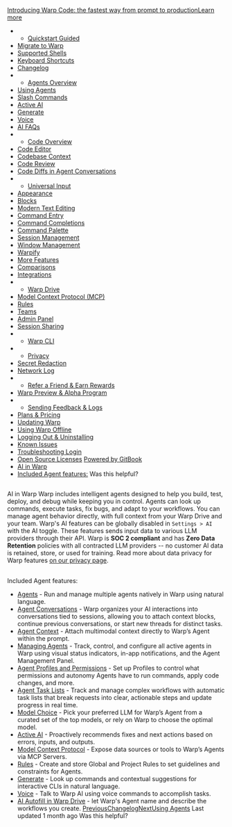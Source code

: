 [Introducing Warp Code: the fastest way from prompt to productionLearn more ](https://www.warp.dev/blog/introducing-warp-code-prompt-to-prod)
 * * [Quickstart Guided](/)
 * [Migrate to Warp](/getting-started/migrate-to-warp)
 * [Supported Shells](/getting-started/supported-shells)
 * [Keyboard Shortcuts](/getting-started/keyboard-shortcuts)
 * [Changelog](/getting-started/changelog)
 * * [Agents Overview](/agents/agents-overview)
 * [Using Agents](/agents/using-agents)
 * [Slash Commands](/agents/slash-commands)
 * [Active AI](/agents/active-ai)
 * [Generate](/agents/generate)
 * [Voice](/agents/voice)
 * [AI FAQs](/agents/ai-faqs)
 * * [Code Overview](/code/code-overview)
 * [Code Editor](/code/code-editor)
 * [Codebase Context](/code/codebase-context)
 * [Code Review](/code/code-review)
 * [Code Diffs in Agent Conversations](/code/reviewing-code)
 * * [Universal Input](/terminal/universal-input)
 * [Appearance](/terminal/appearance)
 * [Blocks](/terminal/blocks)
 * [Modern Text Editing](/terminal/editor)
 * [Command Entry](/terminal/entry)
 * [Command Completions](/terminal/command-completions)
 * [Command Palette](/terminal/command-palette)
 * [Session Management](/terminal/sessions)
 * [Window Management](/terminal/windows)
 * [Warpify](/terminal/warpify)
 * [More Features](/terminal/more-features)
 * [Comparisons](/terminal/comparisons)
 * [Integrations](/terminal/integrations-and-plugins)
 * * [Warp Drive](/knowledge-and-collaboration/warp-drive)
 * [Model Context Protocol (MCP)](/knowledge-and-collaboration/mcp)
 * [Rules](/knowledge-and-collaboration/rules)
 * [Teams](/knowledge-and-collaboration/teams)
 * [Admin Panel](/knowledge-and-collaboration/admin-panel)
 * [Session Sharing](/knowledge-and-collaboration/session-sharing)
 * * [Warp CLI](/developers/cli)
 * * [Privacy](/privacy/privacy)
 * [Secret Redaction](/privacy/secret-redaction)
 * [Network Log](/privacy/network-log)
 * * [Refer a Friend & Earn Rewards](/community/refer-a-friend)
 * [Warp Preview & Alpha Program](/community/warp-preview-and-alpha-program)
 * * [Sending Feedback & Logs](/support-and-billing/sending-us-feedback)
 * [Plans & Pricing](/support-and-billing/plans-and-pricing)
 * [Updating Warp](/support-and-billing/updating-warp)
 * [Using Warp Offline](/support-and-billing/using-warp-offline)
 * [Logging Out & Uninstalling](/support-and-billing/uninstalling-warp)
 * [Known Issues](/support-and-billing/known-issues)
 * [Troubleshooting Login](/support-and-billing/troubleshooting-login-issues)
 * [Open Source Licenses](/support-and-billing/licenses)
[Powered by GitBook](https://www.gitbook.com/?utm_source=content&utm_medium=trademark&utm_campaign=-MbqIgTw17KQvq_DQuRr)
 * [AI in Warp](#ai-in-warp)
 * [Included Agent features:](#included-agent-features)
Was this helpful?
## 
[](#ai-in-warp)
AI in Warp
Warp includes intelligent agents designed to help you build, test, deploy, and debug while keeping you in control. Agents can look up commands, execute tasks, fix bugs, and adapt to your workflows. You can manage agent behavior directly, with full context from your Warp Drive and your team.
Warp's AI features can be globally disabled in `Settings > AI` with the AI toggle. These features sends input data to various LLM providers through their API. Warp is **SOC 2 compliant** and has **Zero Data Retention** policies with all contracted LLM providers -- no customer AI data is retained, store, or used for training. Read more about data privacy for Warp features [on our privacy page](https://www.warp.dev/privacy).
## 
[](#included-agent-features)
Included Agent features:
 * [Agents](/agents/using-agents) - Run and manage multiple agents natively in Warp using natural language.
 * [Agent Conversations](/agents/using-agents/agent-conversations) - Warp organizes your AI interactions into conversations tied to sessions, allowing you to attach context blocks, continue previous conversations, or start new threads for distinct tasks.
 * [Agent Context](/agents/using-agents/agent-context) - Attach multimodal context directly to Warp’s Agent within the prompt.
 * [Managing Agents](/agents/using-agents/managing-agents) - Track, control, and configure all active agents in Warp using visual status indicators, in-app notifications, and the Agent Management Panel.
 * [Agent Profiles and Permissions](/agents/using-agents/agent-profiles-permissions) - Set up Profiles to control what permissions and autonomy Agents have to run commands, apply code changes, and more.
 * [Agent Task Lists](/agents/using-agents/agent-tasklists) - Track and manage complex workflows with automatic task lists that break requests into clear, actionable steps and update progress in real time.
 * [Model Choice](/agents/using-agents/model-choice) - Pick your preferred LLM for Warp’s Agent from a curated set of the top models, or rely on Warp to choose the optimal model.
 * [Active AI](/agents/active-ai) - Proactively recommends fixes and next actions based on errors, inputs, and outputs.
 * [Model Context Protocol](/knowledge-and-collaboration/mcp) - Expose data sources or tools to Warp’s Agents via MCP Servers.
 * [Rules](/knowledge-and-collaboration/rules) - Create and store Global and Project Rules to set guidelines and constraints for Agents.
 * [Generate](/agents/generate) - Look up commands and contextual suggestions for interactive CLIs in natural language.
 * [Voice](/agents/voice) - Talk to Warp AI using voice commands to accomplish tasks.
 * [AI Autofill in Warp Drive](/knowledge-and-collaboration/warp-drive/workflows#ai-autofill) - let Warp's Agent name and describe the workflows you create.
[PreviousChangelog](/getting-started/changelog)[NextUsing Agents](/agents/using-agents)
Last updated 1 month ago
Was this helpful?